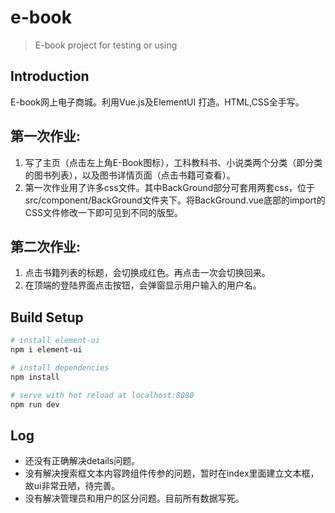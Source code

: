 # e-book

> E-book project for testing or using

## Introduction
   E-book网上电子商城。利用Vue.js及ElementUI 打造。HTML,CSS全手写。
 ## 第一次作业: 
 1. 写了主页（点击左上角E-Book图标），工科教科书、小说类两个分类（即分类的图书列表），以及图书详情页面（点击书籍可查看）。
 2. 第一次作业用了许多css文件。其中BackGround部分可套用两套css，位于src/component/BackGround文件夹下。将BackGround.vue底部的import的CSS文件修改一下即可见到不同的版型。
## 第二次作业:
1. 点击书籍列表的标题，会切换成红色。再点击一次会切换回来。
2. 在顶端的登陆界面点击按钮，会弹窗显示用户输入的用户名。

## Build Setup

``` bash
# install element-ui
npm i element-ui

# install dependencies
npm install

# serve with hot reload at localhost:8080
npm run dev

```

## Log
* 还没有正确解决details问题。
* 没有解决搜索框文本内容跨组件传参的问题，暂时在index里面建立文本框，故ui非常丑陋，待完善。
* 没有解决管理员和用户的区分问题。目前所有数据写死。
